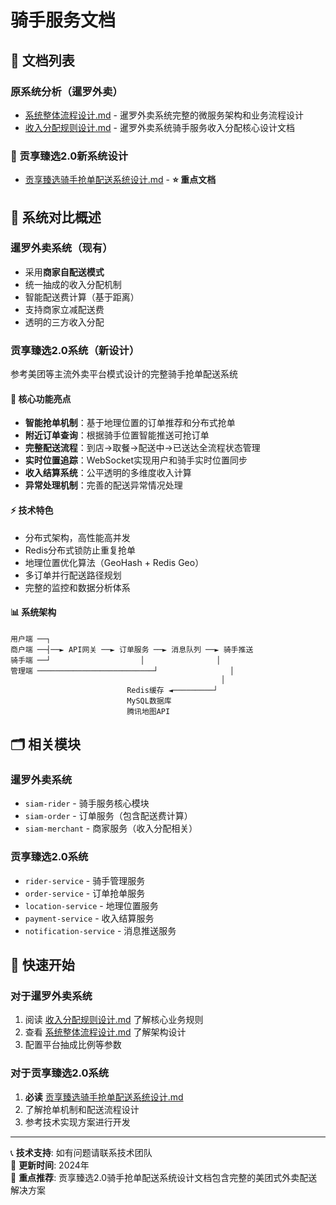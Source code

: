 # 骑手服务文档

## 📁 文档列表

### 原系统分析（暹罗外卖）
- [系统整体流程设计.md](系统整体流程设计.md) - 暹罗外卖系统完整的微服务架构和业务流程设计
- [收入分配规则设计.md](收入分配规则设计.md) - 暹罗外卖系统骑手服务收入分配核心设计文档

### 🎯 贡享臻选2.0新系统设计
- [贡享臻选骑手抢单配送系统设计.md](贡享臻选骑手抢单配送系统设计.md) - **⭐ 重点文档**

## 🚚 系统对比概述

### 暹罗外卖系统（现有）
- 采用**商家自配送模式**
- 统一抽成的收入分配机制
- 智能配送费计算（基于距离）
- 支持商家立减配送费
- 透明的三方收入分配

### 贡享臻选2.0系统（新设计）
参考美团等主流外卖平台模式设计的完整骑手抢单配送系统

#### 🚀 核心功能亮点
- **智能抢单机制**：基于地理位置的订单推荐和分布式抢单
- **附近订单查询**：根据骑手位置智能推送可抢订单  
- **完整配送流程**：到店→取餐→配送中→已送达全流程状态管理
- **实时位置追踪**：WebSocket实现用户和骑手实时位置同步
- **收入结算系统**：公平透明的多维度收入计算
- **异常处理机制**：完善的配送异常情况处理

#### ⚡ 技术特色
- 分布式架构，高性能高并发
- Redis分布式锁防止重复抢单
- 地理位置优化算法（GeoHash + Redis Geo）
- 多订单并行配送路径规划
- 完整的监控和数据分析体系

#### 📊 系统架构
```
用户端 ──┐
商户端 ──┤──► API网关 ──► 订单服务 ──► 消息队列 ──► 骑手推送
骑手端 ──┘                    │                │
管理端 ──────────────────────────┘                │
                                               │
                          Redis缓存 ◄─────────┘
                          MySQL数据库
                          腾讯地图API
```

## 🗂️ 相关模块

### 暹罗外卖系统
- `siam-rider` - 骑手服务核心模块
- `siam-order` - 订单服务（包含配送费计算）
- `siam-merchant` - 商家服务（收入分配相关）

### 贡享臻选2.0系统
- `rider-service` - 骑手管理服务
- `order-service` - 订单抢单服务
- `location-service` - 地理位置服务
- `payment-service` - 收入结算服务
- `notification-service` - 消息推送服务

## 🚀 快速开始

### 对于暹罗外卖系统
1. 阅读 [收入分配规则设计.md](收入分配规则设计.md) 了解核心业务规则
2. 查看 [系统整体流程设计.md](系统整体流程设计.md) 了解架构设计
3. 配置平台抽成比例等参数

### 对于贡享臻选2.0系统
1. **必读** [贡享臻选骑手抢单配送系统设计.md](贡享臻选骑手抢单配送系统设计.md)
2. 了解抢单机制和配送流程设计
3. 参考技术实现方案进行开发

---

📞 **技术支持**: 如有问题请联系技术团队  
📅 **更新时间**: 2024年  
🎯 **重点推荐**: 贡享臻选2.0骑手抢单配送系统设计文档包含完整的美团式外卖配送解决方案